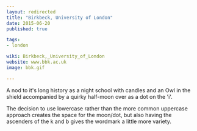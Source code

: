 ```yaml
---
layout: redirected
title: "Birkbeck, University of London"
date: 2015-06-20
published: true

tags:
- london

wiki: Birkbeck,_University_of_London
website: www.bbk.ac.uk
image: bbk.gif

---
```


A nod to it's long history as a night school with candles and an Owl in the shield accompanied by a quirky half-moon over as a dot on the 'i'.

The decision to use lowercase rather than the more common uppercase approach creates the space for the moon/dot, but also having the ascenders of the k and b gives the wordmark a little more variety.
